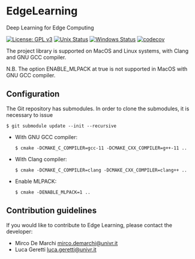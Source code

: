 # EdgeLearning
Deep Learning for Edge Computing

[![License: GPL v3](https://img.shields.io/badge/License-GPL%20v3-blue.svg)](https://www.gnu.org/licenses/gpl-3.0)
[![Unix Status](https://github.com/mircodemarchi/EdgeLearning/workflows/Unix/badge.svg)](https://github.com/mircodemarchi/EdgeLearning/workflows/unix.yml)
[![Windows Status](https://github.com/mircodemarchi/EdgeLearning/workflows/Windows/badge.svg)](https://github.com/mircodemarchi/EdgeLearning/workflows/windows.yml)
[![codecov](https://codecov.io/gh/mircodemarchi/EdgeLearning/branch/main/graph/badge.svg)](https://codecov.io/gh/mircodemarchi/EdgeLearning)

The project library is supported on MacOS and Linux systems, with Clang and GNU GCC compiler. 

N.B. The option ENABLE_MLPACK at true is not supported in MacOS with GNU GCC compiler. 

## Configuration 

The Git repository has submodules. In order to clone the submodules, it is necessary to issue

```
$ git submodule update --init --recursive
```

- With GNU GCC compiler: 
    ```
    $ cmake -DCMAKE_C_COMPILER=gcc-11 -DCMAKE_CXX_COMPILER=g++-11 ..
    ```
- With Clang compiler:
    ```
    $ cmake -DCMAKE_C_COMPILER=clang -DCMAKE_CXX_COMPILER=clang++ ..
    ```
- Enable MLPACK: 
    ```
    $ cmake -DENABLE_MLPACK=1 ..
    ```
## Contribution guidelines ##

If you would like to contribute to Edge Learning, please contact the developer:

* Mirco De Marchi <mirco.demarchi@univr.it>
* Luca Geretti <luca.geretti@univr.it>